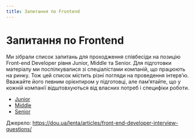 ```yaml
---
title: Запитання по Frontend
---
```


# Запитання по Frontend

Ми зібрали список запитань для проходження співбесіди на позицію Front-еnd Developer рівня Junior, Middle та Senior. 
Для підготовки матеріалу ми поспілкувалися зі спеціалістами компаній, що працюють на ринку. Тож цей список 
містить різні погляди на проведення інтерв’ю. Вважайте його певним орієнтиром у підготовці, але пам’ятайте, що у кожній 
компанії відштовхуються від власних потреб і специфіки роботи.

* [Junior](/frontend400/junior/general/)
* [Middle](/frontend400/middle/general/)
* [Senior](/frontend400/senior/general/)

Джерело: https://dou.ua/lenta/articles/front-end-developer-interview-questions/